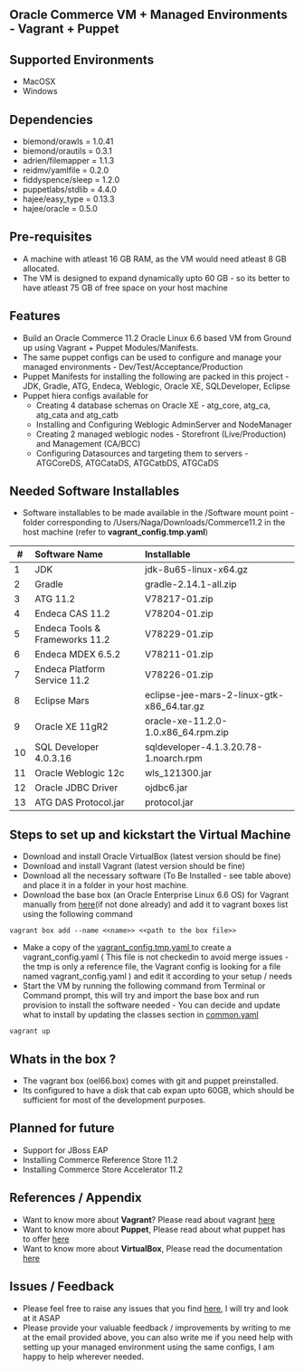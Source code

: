 ## Oracle Commerce VM + Managed Environments - Vagrant + Puppet

## Supported Environments

- MacOSX
- Windows

## Dependencies

- biemond/orawls = 1.0.41
- biemond/orautils = 0.3.1
- adrien/filemapper = 1.1.3
- reidmv/yamlfile = 0.2.0
- fiddyspence/sleep = 1.2.0
- puppetlabs/stdlib = 4.4.0
- hajee/easy_type = 0.13.3
- hajee/oracle  = 0.5.0

## Pre-requisites

- A machine with atleast 16 GB RAM, as the VM would need atleast 8 GB allocated.
- The VM is designed to expand dynamically upto 60 GB - so its better to have atleast 75 GB of free space on your host machine

## Features

- Build an Oracle Commerce 11.2 Oracle Linux 6.6 based VM from Ground up using Vagrant + Puppet Modules/Manifests. 
- The same puppet configs can be used to configure and manage your managed environments - Dev/Test/Acceptance/Production
- Puppet Manifests for installing the following are packed in this project - JDK, Gradle, ATG, Endeca, Weblogic, Oracle XE, SQLDeveloper, Eclipse 
- Puppet hiera configs available for 
  - Creating 4 database schemas on Oracle XE - atg_core, atg_ca, atg_cata and atg_catb
  - Installing and Configuring Weblogic AdminServer and NodeManager
  - Creating 2 managed weblogic nodes - Storefront (Live/Production) and Management (CA/BCC)
  - Configuring Datasources and targeting them to servers - ATGCoreDS, ATGCataDS, ATGCatbDS, ATGCaDS

## Needed Software Installables

- Software installables to be made available in the /Software mount point - folder corresponding to /Users/Naga/Downloads/Commerce11.2  in the host machine (refer to **vagrant_config.tmp.yaml**)

| # | Software Name | Installable |
| --- | :----------- | :---------- |
| 1 | JDK | jdk-8u65-linux-x64.gz |
| 2 | Gradle | gradle-2.14.1-all.zip |
| 3 | ATG 11.2 | V78217-01.zip |
| 4 | Endeca CAS 11.2 | V78204-01.zip |
| 5 | Endeca Tools & Frameworks 11.2 | V78229-01.zip |
| 6 | Endeca MDEX 6.5.2 | V78211-01.zip |
| 7 | Endeca Platform Service 11.2 | V78226-01.zip |
| 8 | Eclipse Mars | eclipse-jee-mars-2-linux-gtk-x86_64.tar.gz |
| 9 | Oracle XE 11gR2 | oracle-xe-11.2.0-1.0.x86_64.rpm.zip |
| 10 | SQL Developer 4.0.3.16| sqldeveloper-4.1.3.20.78-1.noarch.rpm |
| 11 | Oracle Weblogic 12c | wls_121300.jar |
| 12 | Oracle JDBC Driver | ojdbc6.jar |
| 13 | ATG DAS Protocol.jar | protocol.jar |

## Steps to set up and kickstart the Virtual Machine

- Download and install Oracle VirtualBox (latest version should be fine)
- Download and install Vagrant (latest version should be fine)
- Download all the necessary software (To Be Installed - see table above) and place it in a folder in your host machine. 
- Download the base box (an Oracle Enterprise Linux 6.6 OS) for Vagrant manually from [here](https://www.dropbox.com/s/f5jk8tym60efisp/oel66.box?dl=0)(if not done already) and add it to vagrant boxes list using the following command
```
vagrant box add --name <<name>> <<path to the box file>>
```
- Make a copy of the [vagrant_config.tmp.yaml ](./vagrant_config.tmp.yaml) to create a vagrant_config.yaml ( This file is not checkedin to avoid merge issues - the tmp is only a reference file, the Vagrant config is looking for a file named vagrant_config.yaml ) and edit it according to your setup / needs
- Start the VM by running the following command from Terminal or Command prompt, this will try and import the base box and run provision to install the software needed - You can decide and update what to install by updating the classes section in [common.yaml](./hieradata/nodes/local/common.yaml)
```
vagrant up
```

## Whats in the box ?

- The vagrant box (oel66.box) comes with git and puppet preinstalled.
- Its configured to have a disk that cab expan upto 60GB, which should be sufficient for most of the development purposes.

## Planned for future

- Support for JBoss EAP
- Installing Commerce Reference Store 11.2
- Installing Commerce Store Accelerator 11.2

## References / Appendix

- Want to know more about **Vagrant**? Please read about vagrant [here](https://www.vagrantup.com/)
- Want to know more about **Puppet**, Please read about what puppet has to offer [here](https://puppetlabs.com/)
- Want to know more about **VirtualBox**, Please read the documentation [here](https://www.virtualbox.org/)

## Issues / Feedback

- Please feel free to raise any issues that you find [here](https://github.com/nagaseshadri/puppet-vagrant-oc11.2/issues/new), I will try and look at it ASAP
- Please provide your valuable feedback / improvements by writing to me at the email provided above, you can also write me if you need help with setting up your managed environment using the same configs, I am happy to help wherever needed.
